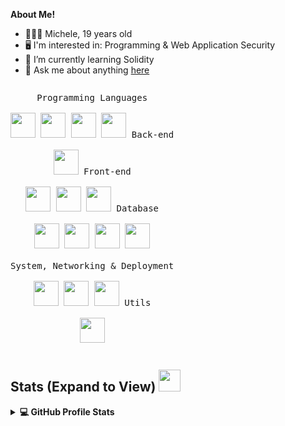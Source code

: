 **About Me!**

- 👨🏽‍💻 Michele, 19 years old
- 🖥️	I'm interested in: Programming & Web Application Security 
- 🌱 I’m currently learning Solidity
- 💬 Ask me about anything <a href="https://t.me/Michele0303">here</a>

<p style="display: inline-block;" align="center">
  <kbd>
    <kbd>Programming Languages</kbd>
    <br>
    <br>
    <img width="40px" src="https://cdn.jsdelivr.net/gh/devicons/devicon/icons/csharp/csharp-original.svg" /> 
    <img width="40px" src="https://cdn.jsdelivr.net/gh/devicons/devicon/icons/python/python-original.svg" /> 
    <img width="40px" src="https://cdn.jsdelivr.net/gh/devicons/devicon/icons/c/c-original.svg" />
    <img width="40px" src="https://cdn.jsdelivr.net/gh/devicons/devicon/icons/solidity/solidity-plain.svg" />
    <!-- <img width="40px" src="https://cdn.jsdelivr.net/gh/devicons/devicon/icons/nodejs/nodejs-plain-wordmark.svg" /> -->
  </kbd>
  <kbd>
    <kbd>Back-end</kbd>
    <br>
    <br>
    <img width="40px" src="https://cdn.jsdelivr.net/gh/devicons/devicon/icons/dotnetcore/dotnetcore-original.svg" />
  </kbd>
  <kbd>
    <kbd>Front-end</kbd>
    <br>
    <br>
    <img width="40px" src="https://cdn.jsdelivr.net/gh/devicons/devicon/icons/html5/html5-original-wordmark.svg" />  
    <img width="40px" src="https://cdn.jsdelivr.net/gh/devicons/devicon/icons/bootstrap/bootstrap-original-wordmark.svg" /> 
    <img width="40px" src="https://cdn.jsdelivr.net/gh/devicons/devicon/icons/angularjs/angularjs-original-wordmark.svg" />
  </kbd>
  <kbd>
    <kbd>Database</kbd>
    <br>
    <br>
    <img width="40px" src="https://cdn.jsdelivr.net/gh/devicons/devicon/icons/mysql/mysql-original-wordmark.svg" />
    <img width="40px" src="https://cdn.jsdelivr.net/gh/devicons/devicon/icons/microsoftsqlserver/microsoftsqlserver-plain-wordmark.svg" />
    <img width="40px" src="https://cdn.jsdelivr.net/gh/devicons/devicon/icons/postgresql/postgresql-original-wordmark.svg" />
    <img width="40px" src="https://cdn.jsdelivr.net/gh/devicons/devicon/icons/mongodb/mongodb-original-wordmark.svg" />
  </kbd>
  <br>
  <br>
   <kbd>
    <kbd>System, Networking & Deployment</kbd>
    <br>
    <br>
    <img width="40px" src="https://cdn.jsdelivr.net/gh/devicons/devicon/icons/linux/linux-original.svg" />
    <img width="40px" src="https://cdn.jsdelivr.net/gh/devicons/devicon/icons/git/git-original-wordmark.svg" />
    <img width="40px" src="https://cdn.jsdelivr.net/gh/devicons/devicon/icons/docker/docker-original-wordmark.svg" />
  </kbd>
  <kbd>
    <kbd>Utils</kbd>
    <br>
    <br>
    <img width="40px" src="https://cdn.jsdelivr.net/gh/devicons/devicon/icons/latex/latex-original.svg" />
  </kbd>
</p>

<h2> Stats (Expand to View) <img src = "https://i.pinimg.com/originals/65/c4/f4/65c4f452571be1261e9c623f7da488ac.gif" width = 35px> </h2>

<details> 
  <summary><b>💻 GitHub Profile Stats</b></summary>
  <br>
  <p align="center">
    <a href="https://github.com/michele0303"><img src="https://github-readme-stats.vercel.app/api?username=michele0303&show_icons=true&count_private=true&theme=ayu-mirage" height="192px"/></a>
  </p>
</details>


